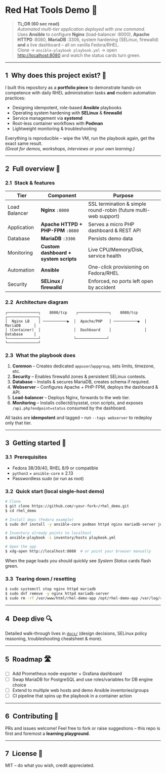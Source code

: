 # Red Hat Tools Demo 🚀

> **TL;DR (60 sec read)**  
> *Automated multi-tier application deployed with one command.*  
> Uses **Ansible** to configure **Nginx** (load-balancer :8000), **Apache HTTPD** :8080, **MariaDB** :3306, system hardening (SELinux, firewalld) **and** a live dashboard – all on vanilla Fedora/RHEL.  
> Clone → `ansible-playbook playbook.yml` → open <http://localhost:8080> and watch the status cards turn green.

---

## 1 Why does this project exist? 🤔

I built this repository as a **portfolio piece** to demonstrate hands-on competence with daily RHEL administration tasks **and** modern automation practices:

* Designing idempotent, role-based **Ansible** playbooks
* Operating system hardening with **SELinux** & **firewalld**
* Service management via **systemd**
* Root-less container workflows with **Podman**
* Lightweight monitoring & troubleshooting

Everything is reproducible – wipe the VM, run the playbook again, get the exact same result.  
*(Great for demos, workshops, interviews or your own learning.)*

---

## 2 Full overview 📝

### 2.1 Stack & features

| Tier | Component | Purpose |
|------|-----------|---------|
| Load Balancer | **Nginx** `:8000` | SSL termination & simple round-robin (future multi-web support) |
| Application | **Apache HTTPD + PHP-FPM** `:8080` | Serves a micro PHP dashboard & REST API |
| Database | **MariaDB** `:3306` | Persists demo data |
| Monitoring | **Custom dashboard + system scripts** | Live CPU/Memory/Disk, service health |
| Automation | **Ansible** | One-click provisioning on Fedora/RHEL |
| Security | **SELinux / firewalld** | Enforced, no ports left open by accident |

### 2.2 Architecture diagram

```text
┌──────────────┐    8000/tcp    ┌──────────────┐    8080/tcp    ┌──────────────┐
│  Nginx LB    │ ───────────▶  │  Apache/PHP   │ ───────────▶  │  MariaDB      │
│ (Container)  │               │  Dashboard    │               │  Database     │
└──────────────┘               └──────────────┘               └──────────────┘
```

### 2.3 What the playbook does

1. **Common** – Creates dedicated `appuser`/`appgroup`, sets limits, timezone, etc.
2. **Security** – Enables firewalld zones & persistent SELinux contexts.
3. **Database** – Installs & secures MariaDB, creates schema if required.
4. **Webserver** – Configures Apache + PHP-FPM, deploys the dashboard & API.
5. **Load-balancer** – Deploys Nginx, forwards to the web tier.
6. **Monitoring** – Installs collectd/sysstat, cron scripts, and exposes `/api.php?endpoint=status` consumed by the dashboard.

All tasks are **idempotent** and tagged – run `--tags webserver` to redeploy only that tier.

---

## 3 Getting started 🏁

### 3.1 Prerequisites

* Fedora 38/39/40, RHEL 8/9 or compatible
* `python3` + `ansible-core` ≥ 2.13
* Passwordless *sudo* (or run as root)

### 3.2 Quick start (local single-host demo)

```bash
# Clone
$ git clone https://github.com/<your-fork>/rhel_demo.git
$ cd rhel_demo

# Install deps (Fedora example)
$ sudo dnf install -y ansible-core podman httpd nginx mariadb-server jq

# Inventory already points to localhost
$ ansible-playbook -i inventory/hosts playbook.yml

# Open the app
$ xdg-open http://localhost:8080  # or point your browser manually
```

When the page loads you should quickly see *System Status* cards flash green.

### 3.3 Tearing down / resetting

```bash
$ sudo systemctl stop nginx httpd mariadb
$ sudo dnf remove -y nginx httpd mariadb-server
$ sudo rm -rf /var/www/html/rhel-demo-app /opt/rhel-demo-app /var/log/rhel-demo-app
```

---

## 4 Deep dive 🔍

Detailed walk-through lives in [`docs/`](docs/) (design decisions, SELinux policy reasoning, troubleshooting cheatsheet & more).

---

## 5 Roadmap 🛣️

- [ ] Add Prometheus node-exporter + Grafana dashboard
- [ ] Swap MariaDB for PostgreSQL and use roles/variables for DB engine choice
- [ ] Extend to multiple web hosts and demo Ansible inventories/groups
- [ ] CI pipeline that spins up the playbook in a container action

---

## 6 Contributing 🤝

PRs and issues welcome! Feel free to fork or raise suggestions – this repo is first and foremost a **learning playground**.

---

## 7 License 📝

MIT – do what you wish, credit appreciated. 